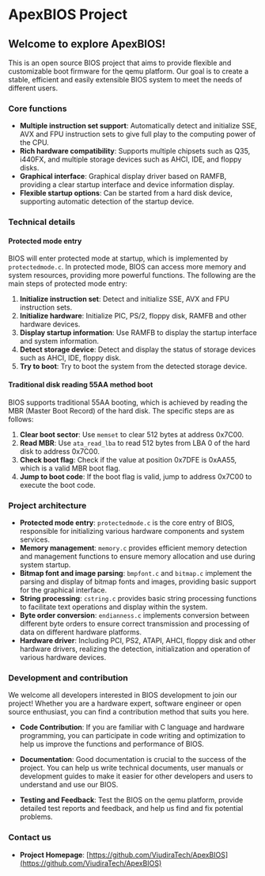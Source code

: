 # ApexBIOS Project

## Welcome to explore ApexBIOS!

This is an open source BIOS project that aims to provide flexible and customizable boot firmware for the qemu platform. Our goal is to create a stable, efficient and easily extensible BIOS system to meet the needs of different users.

### Core functions

- **Multiple instruction set support**: Automatically detect and initialize SSE, AVX and FPU instruction sets to give full play to the computing power of the CPU.
- **Rich hardware compatibility**: Supports multiple chipsets such as Q35, i440FX, and multiple storage devices such as AHCI, IDE, and floppy disks.
- **Graphical interface**: Graphical display driver based on RAMFB, providing a clear startup interface and device information display.
- **Flexible startup options**: Can be started from a hard disk device, supporting automatic detection of the startup device.

### Technical details

#### Protected mode entry

BIOS will enter protected mode at startup, which is implemented by `protectedmode.c`. In protected mode, BIOS can access more memory and system resources, providing more powerful functions. The following are the main steps of protected mode entry:

1. **Initialize instruction set**: Detect and initialize SSE, AVX and FPU instruction sets.
2. **Initialize hardware**: Initialize PIC, PS/2, floppy disk, RAMFB and other hardware devices.
3. **Display startup information**: Use RAMFB to display the startup interface and system information.
4. **Detect storage device**: Detect and display the status of storage devices such as AHCI, IDE, floppy disk.
5. **Try to boot**: Try to boot the system from the detected storage device.

#### Traditional disk reading 55AA method boot

BIOS supports traditional 55AA booting, which is achieved by reading the MBR (Master Boot Record) of the hard disk. The specific steps are as follows:

1. **Clear boot sector**: Use `memset` to clear 512 bytes at address 0x7C00.
2. **Read MBR**: Use `ata_read_lba` to read 512 bytes from LBA 0 of the hard disk to address 0x7C00.
3. **Check boot flag**: Check if the value at position 0x7DFE is 0xAA55, which is a valid MBR boot flag.
4. **Jump to boot code**: If the boot flag is valid, jump to address 0x7C00 to execute the boot code.

### Project architecture

- **Protected mode entry**: `protectedmode.c` is the core entry of BIOS, responsible for initializing various hardware components and system services.
- **Memory management**: `memory.c` provides efficient memory detection and management functions to ensure memory allocation and use during system startup.
- **Bitmap font and image parsing**: `bmpfont.c` and `bitmap.c` implement the parsing and display of bitmap fonts and images, providing basic support for the graphical interface.
- **String processing**: `cstring.c` provides basic string processing functions to facilitate text operations and display within the system.
- **Byte order conversion**: `endianness.c` implements conversion between different byte orders to ensure correct transmission and processing of data on different hardware platforms.
- **Hardware driver**: Including PCI, PS2, ATAPI, AHCI, floppy disk and other hardware drivers, realizing the detection, initialization and operation of various hardware devices.

### Development and contribution

We welcome all developers interested in BIOS development to join our project! Whether you are a hardware expert, software engineer or open source enthusiast, you can find a contribution method that suits you here.

- **Code Contribution**: If you are familiar with C language and hardware programming, you can participate in code writing and optimization to help us improve the functions and performance of BIOS.

- **Documentation**: Good documentation is crucial to the success of the project. You can help us write technical documents, user manuals or development guides to make it easier for other developers and users to understand and use our BIOS.

- **Testing and Feedback**: Test the BIOS on the qemu platform, provide detailed test reports and feedback, and help us find and fix potential problems.

### Contact us

- **Project Homepage**: [https://github.com/ViudiraTech/ApexBIOS](https://github.com/ViudiraTech/ApexBIOS)
